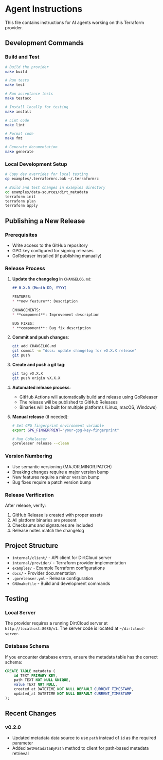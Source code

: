 # Agent Instructions

This file contains instructions for AI agents working on this Terraform provider.

## Development Commands

### Build and Test
```bash
# Build the provider
make build

# Run tests
make test

# Run acceptance tests
make testacc

# Install locally for testing
make install

# Lint code
make lint

# Format code
make fmt

# Generate documentation
make generate
```

### Local Development Setup
```bash
# Copy dev overrides for local testing
cp examples/.terraformrc.bak ~/.terraformrc

# Build and test changes in examples directory
cd examples/data-sources/dirt_metadata
terraform init
terraform plan
terraform apply
```

## Publishing a New Release

### Prerequisites
- Write access to the GitHub repository
- GPG key configured for signing releases
- GoReleaser installed (if publishing manually)

### Release Process

1. **Update the changelog** in `CHANGELOG.md`:
   ```markdown
   ## 0.X.0 (Month DD, YYYY)

   FEATURES:
   * **new feature**: Description

   ENHANCEMENTS:  
   * **component**: Improvement description

   BUG FIXES:
   * **component**: Bug fix description
   ```

2. **Commit and push changes**:
   ```bash
   git add CHANGELOG.md
   git commit -m "docs: update changelog for vX.X.X release"
   git push
   ```

3. **Create and push a git tag**:
   ```bash
   git tag vX.X.X
   git push origin vX.X.X
   ```

4. **Automated release process**:
   - GitHub Actions will automatically build and release using GoReleaser
   - The release will be published to GitHub Releases
   - Binaries will be built for multiple platforms (Linux, macOS, Windows)

5. **Manual release** (if needed):
   ```bash
   # Set GPG fingerprint environment variable
   export GPG_FINGERPRINT="your-gpg-key-fingerprint"
   
   # Run GoReleaser
   goreleaser release --clean
   ```

### Version Numbering
- Use semantic versioning (MAJOR.MINOR.PATCH)
- Breaking changes require a major version bump
- New features require a minor version bump  
- Bug fixes require a patch version bump

### Release Verification
After release, verify:
1. GitHub Release is created with proper assets
2. All platform binaries are present
3. Checksums and signatures are included
4. Release notes match the changelog

## Project Structure

- `internal/client/` - API client for DirtCloud server
- `internal/provider/` - Terraform provider implementation
- `examples/` - Example Terraform configurations
- `docs/` - Provider documentation
- `.goreleaser.yml` - Release configuration
- `GNUmakefile` - Build and development commands

## Testing

### Local Server
The provider requires a running DirtCloud server at `http://localhost:8080/v1`. 
The server code is located at `~/dirtcloud-server`.

### Database Schema
If you encounter database errors, ensure the metadata table has the correct schema:
```sql
CREATE TABLE metadata (
    id TEXT PRIMARY KEY,
    path TEXT NOT NULL UNIQUE,
    value TEXT NOT NULL,
    created_at DATETIME NOT NULL DEFAULT CURRENT_TIMESTAMP,
    updated_at DATETIME NOT NULL DEFAULT CURRENT_TIMESTAMP
);
```

## Recent Changes

### v0.2.0
- Updated metadata data source to use `path` instead of `id` as the required parameter
- Added `GetMetadataByPath` method to client for path-based metadata retrieval
